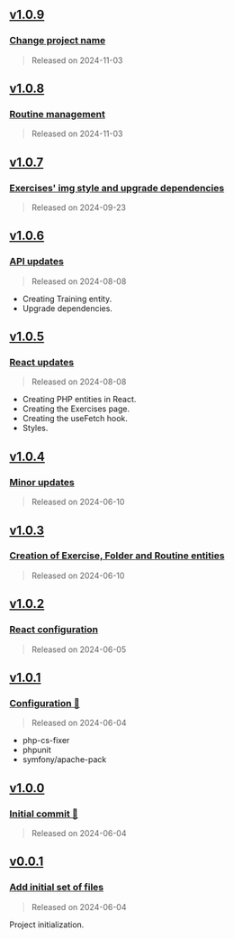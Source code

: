 ## [v1.0.9](https://github.com/Engrev/TP_ReactJS_Typescript/releases/tag/v1.0.9)

### [Change project name]()

> Released on 2024-11-03

## [v1.0.8](https://github.com/Engrev/TP_ReactJS_Typescript/releases/tag/v1.0.8)

### [Routine management](https://github.com/Engrev/TP_ReactJS_Typescript/commit/9da9ffd63d3d19a9d6b396ab9a332c5f8e18d8b9)

> Released on 2024-11-03

## [v1.0.7](https://github.com/Engrev/TP_ReactJS_Typescript/releases/tag/v1.0.7)

### [Exercises' img style and upgrade dependencies](https://github.com/Engrev/TP_ReactJS_Typescript/commit/8884f3e8a03f7f7e6bc045125580d323a9bb8e61)

> Released on 2024-09-23

## [v1.0.6](https://github.com/Engrev/TP_ReactJS_Typescript/releases/tag/v1.0.6)

### [API updates](https://github.com/Engrev/TP_ReactJS_Typescript/commit/60684c650f9578c194b923cd5bdd81e98feaba02)

> Released on 2024-08-08

- Creating Training entity.
- Upgrade dependencies.

## [v1.0.5](https://github.com/Engrev/TP_ReactJS_Typescript/releases/tag/v1.0.5)

### [React updates](https://github.com/Engrev/TP_ReactJS_Typescript/commit/55e2d461a6c122239c49fc7fd430e64d7dbb2ee1)

> Released on 2024-08-08

- Creating PHP entities in React.
- Creating the Exercises page.
- Creating the useFetch hook.
- Styles.

## [v1.0.4](https://github.com/Engrev/TP_ReactJS_Typescript/releases/tag/v1.0.4)

### [Minor updates](https://github.com/Engrev/TP_ReactJS_Typescript/commit/81b502def358476966c452b36b2c78d04bbc77de)

> Released on 2024-06-10

## [v1.0.3](https://github.com/Engrev/TP_ReactJS_Typescript/releases/tag/v1.0.3)

### [Creation of Exercise, Folder and Routine entities](https://github.com/Engrev/TP_ReactJS_Typescript/commit/1435c1d1887640fac733948aa49a074bb7fb79e2)

> Released on 2024-06-10

## [v1.0.2](https://github.com/Engrev/TP_ReactJS_Typescript/releases/tag/v1.0.2)

### [React configuration](https://github.com/Engrev/TP_ReactJS_Typescript/commit/87a4c3c1a622dc6a1c70ddf7fe85b09f451a4509)

> Released on 2024-06-05

## [v1.0.1](https://github.com/Engrev/TP_ReactJS_Typescript/releases/tag/v1.0.1)

### [Configuration 🔧](https://github.com/Engrev/TP_ReactJS_Typescript/commit/0efadaa6146b3cd10068540ae146532ef035f562)

> Released on 2024-06-04

- php-cs-fixer
- phpunit
- symfony/apache-pack

## [v1.0.0](https://github.com/Engrev/TP_ReactJS_Typescript/releases/tag/v1.0.0)

### [Initial commit 🎉](https://github.com/Engrev/TP_ReactJS_Typescript/commit/4c2d06edd31a7d4906e4489fb9c594ab1d26edcb)

> Released on 2024-06-04

## [v0.0.1](https://github.com/Engrev/TP_ReactJS_Typescript/releases/tag/v0.0.1)

### [Add initial set of files](https://github.com/Engrev/TP_ReactJS_Typescript/commit/cf990677800e0c37d7b13e68fb24a18caf6e16ad)

> Released on 2024-06-04

Project initialization.
